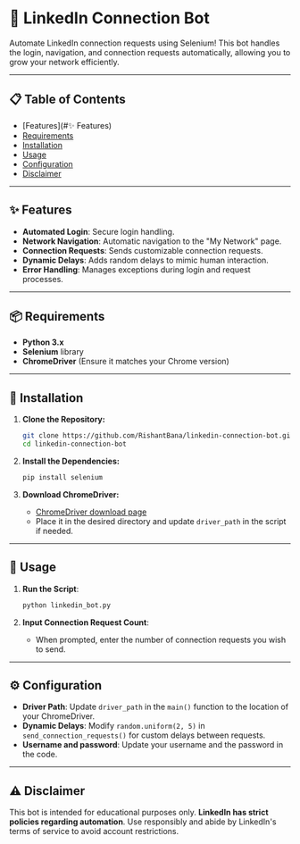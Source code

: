 # 🤖 LinkedIn Connection Bot

Automate LinkedIn connection requests using Selenium! This bot handles the login, navigation, and connection requests automatically, allowing you to grow your network efficiently.

---

## 📋 Table of Contents

- [Features](#✨ Features)
- [Requirements](#requirements)
- [Installation](#installation)
- [Usage](#usage)
- [Configuration](#configuration)
- [Disclaimer](#disclaimer)

---

## ✨ Features

- **Automated Login**: Secure login handling.
- **Network Navigation**: Automatic navigation to the "My Network" page.
- **Connection Requests**: Sends customizable connection requests.
- **Dynamic Delays**: Adds random delays to mimic human interaction.
- **Error Handling**: Manages exceptions during login and request processes.

---

## 📦 Requirements

- **Python 3.x**
- **Selenium** library
- **ChromeDriver** (Ensure it matches your Chrome version)

---

## 🔧 Installation

1. **Clone the Repository:**
   ```bash
   git clone https://github.com/RishantBana/linkedin-connection-bot.git
   cd linkedin-connection-bot
   ```

2. **Install the Dependencies:**
   ```bash
   pip install selenium
   ```

3. **Download ChromeDriver:**
   - [ChromeDriver download page](https://sites.google.com/chromium.org/driver/)
   - Place it in the desired directory and update `driver_path` in the script if needed.

---

## 🚀 Usage

1. **Run the Script**:
   ```bash
   python linkedin_bot.py
   ```

2. **Input Connection Request Count**: 
   - When prompted, enter the number of connection requests you wish to send.

---

## ⚙️ Configuration

- **Driver Path**: Update `driver_path` in the `main()` function to the location of your ChromeDriver.
- **Dynamic Delays**: Modify `random.uniform(2, 5)` in `send_connection_requests()` for custom delays between requests.
- **Username and password**: Update your username and the password in the code.

---


## ⚠️ Disclaimer

This bot is intended for educational purposes only. **LinkedIn has strict policies regarding automation**. Use responsibly and abide by LinkedIn's terms of service to avoid account restrictions.
